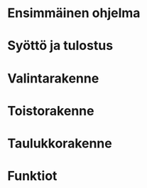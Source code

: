 # Ensimmäinen ohjelma
# Syöttö ja tulostus
# Valintarakenne
# Toistorakenne
# Taulukkorakenne
# Funktiot
